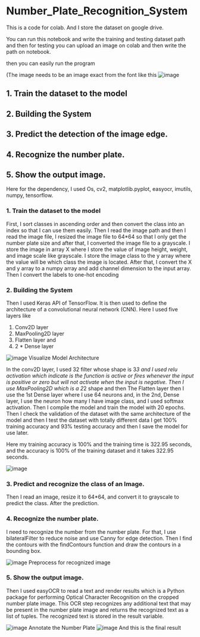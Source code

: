 # Number_Plate_Recognition_System

This is a code for colab. And I store the dataset on google drive.

You can run this notebook and write the training and testing dataset path and then for testing you can upload an image on colab and then write the path on notebook.

then you can easily run the program

(The image needs to be an image exact from the font like this ![image](https://user-images.githubusercontent.com/93119678/225416787-d4ba1318-dfcc-42db-8a1b-d7c2caa04d2b.png)


 ## 1. Train the dataset to the model
 ## 2.	Building the System
 ## 3. Predict the detection of the image edge.
 ## 4. Recognize the number plate.
 ## 5. Show the output image.

Here for the dependency, I used Os, cv2, matplotlib.pyplot, easyocr, imutils, numpy, tensorflow.

 ### 1.  Train the dataset to the model

 First, I sort classes in ascending order and then convert the class into an index so that I can use them easily. Then I read the image path and then I read the image file, I resized the image file to 64*64 so that I only get the number plate size and after that, I converted the image file to a grayscale.
I store the image in array X where I store the value of image height, weight, and image scale like grayscale. I store the image class to the y array where the value will be which class the image is located. 
After that, I convert the X and y array to a numpy array and add channel dimension to the input array. Then I convert the labels to one-hot encoding

### 2. Building the System
Then I used Keras API of TensorFlow. It is then used to define the architecture of a convolutional neural network (CNN). Here I used five layers like
1.	Conv2D layer
2.	MaxPooling2D layer
3.	Flatten layer and 
4.	2 * Dense layer

   ![image](https://github.com/rup-ak/Number_Plate_Recognition_System/assets/93119678/c5ecad7f-28fa-40da-bddd-d2ddeb92ed6e)
   Visualize Model Architecture

In the conv2D layer, I used 32 filter whose shape is 3*3 and I used relu activation which indicate is the function is active or fires whenever the input is positive or zero but will not activate when the input is negative. Then I use MaxPooling2D which is a 2*2 shape and then The Flatten layer then I use the 1st Dense layer where I use 64 neurons and, in the 2nd, Dense layer, I use the neuron how many I have image class, and I used softmax activation. Then I compile the model and train the model with 20 epochs. 
Then I check the validation of the dataset with the same architecture of the model and then I test the dataset with totally different data I get 100% training accuracy and 93% testing accuracy and then I save the model for use later. 

Here my training accuracy is 100% and the training time is 322.95 seconds, and the accuracy is 100% of the training dataset and it takes 322.95 seconds.

![image](https://github.com/rup-ak/Number_Plate_Recognition_System/assets/93119678/49e230aa-dba5-4a99-9cb7-cd6dfc525334)


### 3. Predict and recognize the class of an Image.
Then I read an image, resize it to 64*64, and convert it to grayscale to predict the class. After the prediction. 

### 4. Recognize the number plate.
I need to recognize the number from the number plate. For that, I use bilateralFilter to reduce noise and use Canny for edge detection. Then I find the contours with the findContours function and draw the contours in a bounding box. 

![image](https://github.com/rup-ak/Number_Plate_Recognition_System/assets/93119678/22446427-cd93-42d9-8b2e-1ad21e694a57)
Preprocess for recognized image

### 5. Show the output image.
 Then I used easyOCR to read a text and render results which is a Python package for performing Optical Character Recognition on the cropped number plate image. This OCR step recognizes any additional text that may be present in the number plate image and returns the recognized text as a list of tuples. The recognized text is stored in the result variable.

 ![image](https://github.com/rup-ak/Number_Plate_Recognition_System/assets/93119678/a5ce2294-9fff-42d3-870b-c47d88a9dc08) 
Annotate the Number Plate
 ![image](https://github.com/rup-ak/Number_Plate_Recognition_System/assets/93119678/c96c9215-29db-4ee2-8839-a49af4095b61)
And this is the final result

